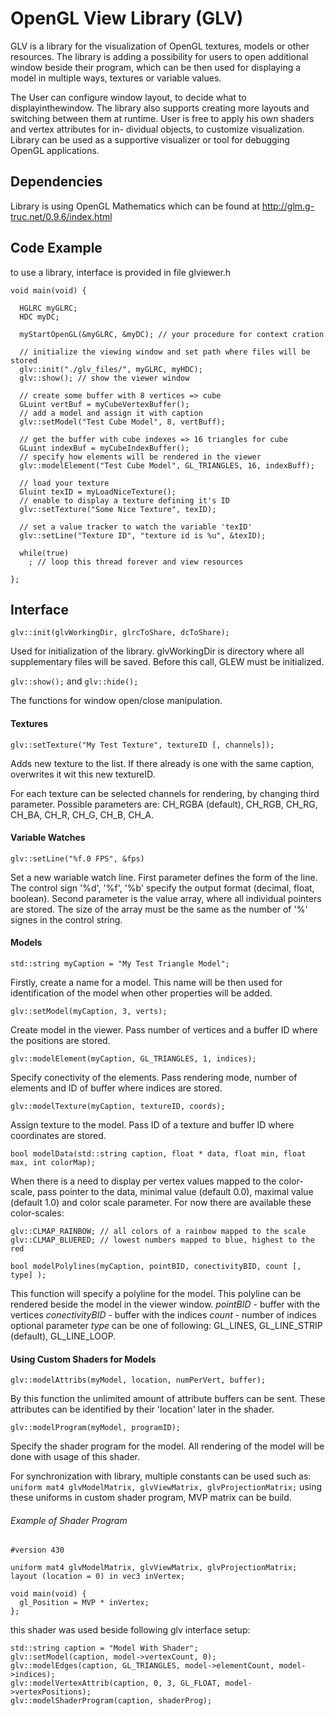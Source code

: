 # OpenGL View Library (GLV)
GLV is a library for the visualization of OpenGL textures, models or other resources. The library is adding a possibility for users to open additional window beside their program, which can be then used for displaying a model in multiple ways, textures or variable values.

The User can configure window layout, to decide what to displayinthewindow. The library also supports creating more layouts and switching between them at runtime. User is free to apply his own shaders and vertex attributes for in-
dividual objects, to customize visualization. Library can be used as a supportive visualizer or tool for debugging
OpenGL applications.

## Dependencies
Library is using OpenGL Mathematics which can be found at http://glm.g-truc.net/0.9.6/index.html

## Code Example
to use a library, interface is provided in file glviewer.h

```
void main(void) {

  HGLRC myGLRC;
  HDC myDC;

  myStartOpenGL(&myGLRC, &myDC); // your procedure for context cration
  
  // initialize the viewing window and set path where files will be stored
  glv::init("./glv_files/", myGLRC, myHDC); 
  glv::show(); // show the viewer window
  
  // create some buffer with 8 vertices => cube
  GLuint vertBuf = myCubeVertexBuffer(); 
  // add a model and assign it with caption
  glv::setModel("Test Cube Model", 8, vertBuff); 
  
  // get the buffer with cube indexes => 16 triangles for cube
  GLuint indexBuf = myCubeIndexBuffer(); 
  // specify how elements will be rendered in the viewer
  glv::modelElement("Test Cube Model", GL_TRIANGLES, 16, indexBuff); 
  
  // load your texture
  Gluint texID = myLoadNiceTexture(); 
  // enable to display a texture defining it's ID
  glv::setTexture("Some Nice Texture", texID); 
  
  // set a value tracker to watch the variable 'texID'
  glv::setLine("Texture ID", "texture id is %u", &texID);
  
  while(true)
    ; // loop this thread forever and view resources
    
};
```

## Interface
`glv::init(glvWorkingDir, glrcToShare, dcToShare);`

Used for initialization of the library. glvWorkingDir is directory where all supplementary files will be saved. Before this call, GLEW must be initialized. 

`glv::show();` and `glv::hide();`

The functions for window open/close manipulation.



#### Textures
`glv::setTexture("My Test Texture", textureID [, channels]);`

Adds new texture to the list. If there already is one with the same caption, overwrites it wit this new textureID.

For each texture can be selected channels for rendering, by changing third parameter. Possible parameters are: CH_RGBA (default), CH_RGB, CH_RG, CH_BA, CH_R, CH_G, CH_B, CH_A.



#### Variable Watches
`glv::setLine("%f.0 FPS", &fps)`

Set a new wariable watch line. First parameter defines the form of the line. The control sign '%d', '%f', '%b' specify the output format (decimal, float, boolean). Second parameter is the value array, where all individual pointers are stored. The size of the array must be the same as the number of '%' signes in the control string.



#### Models
`std::string myCaption = "My Test Triangle Model";`

Firstly, create a name for a model. This name will be then used for identification of the model when other properties will be added.

`glv::setModel(myCaption, 3, verts);`

Create model in the viewer. Pass number of vertices and a buffer ID where the positions are stored.

`glv::modelElement(myCaption, GL_TRIANGLES, 1, indices);`

Specify conectivity of the elements. Pass rendering mode, number of elements and ID of buffer where indices are stored.

`glv::modelTexture(myCaption, textureID, coords);`

Assign texture to the model. Pass ID of a texture and buffer ID where coordinates are stored.

`bool modelData(std::string caption, float * data, float min, float max, int colorMap);`

When there is a need to display per vertex values mapped to the color-scale, pass pointer to the data, minimal value (default 0.0), maximal value (default 1.0) and color scale parameter. For now there are available these color-scales:
```
glv::CLMAP_RAINBOW; // all colors of a rainbow mapped to the scale
glv::CLMAP_BLUERED; // lowest numbers mapped to blue, highest to the red
```

`bool modelPolylines(myCaption, pointBID, conectivityBID, count [, type] );`

This function will specify a polyline for the model. This polyline can be rendered beside the model in the viewer window. 
*pointBID* - buffer with the vertices
*conectivityBID* - buffer with the indices
*count* - number of indices
optional parameter *type* can be one of following: GL_LINES, GL_LINE_STRIP (default), GL_LINE_LOOP.



#### Using Custom Shaders for Models

`glv::modelAttribs(myModel, location, numPerVert, buffer);`

By this function the unlimited amount of attribute buffers can be sent. These attributes can be identified by their 'location' later in the shader.

`glv::modelProgram(myModel, programID);`

Specify the shader program for the model. All rendering of the model will be done with usage of this shader.

For synchronization with library, multiple constants can be used such as:
`uniform mat4 glvModelMatrix, glvViewMatrix, glvProjectionMatrix;`
using these uniforms in custom shader program, MVP matrix can be build.

###### Example of Shader Program

```
#version 430

uniform mat4 glvModelMatrix, glvViewMatrix, glvProjectionMatrix;
layout (location = 0) in vec3 inVertex;

void main(void) {
  gl_Position = MVP * inVertex;
};
```

this shader was used beside following glv interface setup:
```
std::string caption = "Model With Shader";
glv::setModel(caption, model->vertexCount, 0);
glv::modelEdges(caption, GL_TRIANGLES, model->elementCount, model->indices);
glv::modelVertexAttrib(caption, 0, 3, GL_FLOAT, model->vertexPositions);
glv::modelShaderProgram(caption, shaderProg);
```